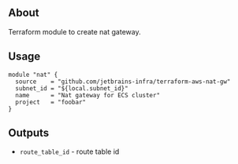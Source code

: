 ## About
Terraform module to create nat gateway.

## Usage

```
module "nat" {
  source    = "github.com/jetbrains-infra/terraform-aws-nat-gw"
  subnet_id = "${local.subnet_id}"
  name      = "Nat gateway for ECS cluster"
  project   = "foobar"
}
```

## Outputs

* `route_table_id` - route table id 
